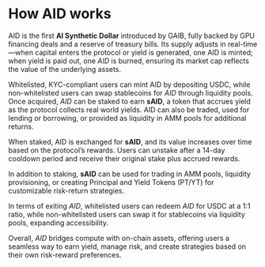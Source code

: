 # How AID works

AID is the first **AI Synthetic Dollar** introduced by GAIB, fully backed by GPU financing deals and a reserve of treasury bills. Its supply adjusts in real-time—when capital enters the protocol or yield is generated, one AID is minted; when yield is paid out, one _AID_ is burned, ensuring its market cap reflects the value of the underlying assets.

Whitelisted, KYC-compliant users can mint AID by depositing USDC, while non-whitelisted users can swap stablecoins for _AID_ through liquidity pools. Once acquired, _AID_ can be staked to earn **sAID**, a token that accrues yield as the protocol collects real world yields. AID can also be traded, used for lending or borrowing, or provided as liquidity in AMM pools for additional returns.

When staked, AID is exchanged for **sAID**, and its value increases over time based on the protocol’s rewards. Users can unstake after a 14-day cooldown period and receive their original stake plus accrued rewards.

In addition to staking, **sAID** can be used for trading in AMM pools, liquidity provisioning, or creating Principal and Yield Tokens (PT/YT) for customizable risk-return strategies.

In terms of exiting _AID_, whitelisted users can redeem _AID_ for USDC at a 1:1 ratio, while non-whitelisted users can swap it for stablecoins via liquidity pools, expanding accessibility.

Overall, _AID_ bridges compute with on-chain assets, offering users a seamless way to earn yield, manage risk, and create strategies based on their own risk-reward preferences.&#x20;
